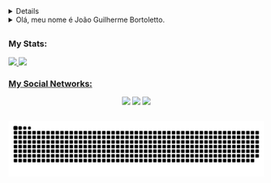 <details>
    <sumarry>Hi, My name is João Guilherme Bortoletto. </summary>
    
    > ✨ I’m interested in technology since I was 7 or 8 years old, when, out of curiosity, I started programming and searching about how modifications (mod) for electronic games were developed. I have been studying this subject since and, currently, I work with analysis and systems development.
    
    - 🔭 I’m currently working with web development.
    - 🌱 Seeking knowledge daily
</details>

<details>
    <summary>Olá, meu nome é João Guilherme Bortoletto.</summary>
    
    > ✨ Desde os 7/8 anos me descobri na tecnologia, principalmente no computador e internet. Comecei no mundo da programação desde essa época, quando por curiosidade, realizei diversas pesquisas para descobrir como era desenvolvido as modificações (Mod) em jogos eletrônicos. Desde então, continuei estudando e hoje atuo na área de análise e desenvolvimento de sistemas.

    - 🔭 Atualmente trabalho com desenvolvimento WEB.
    - 🌱 Buscando conhecimento diariamente.
</details>

##

### My Stats: 

<div>
    <a href="https://github.com/bortolettojoaog">  
    <img height="180em" src="https://github-readme-stats.vercel.app/api?username=bortolettojoaog&show_icons=true&theme=dark&include_all_commits=true&count_private=true" />
    <img height="180em" src="https://github-readme-stats.vercel.app/api/top-langs/?username=bortolettojoaog&layout=compact&langs_count=16&theme=dark" />
</div>    
    
### My Social Networks:
    
<div align="center">
    <a href="https://www.instagram.com/bortoletto.joaog/" target="_blank"><img src="https://img.shields.io/badge/-Instagram-%23E4405F?style=for-the-badge&logo=instagram&logoColor=white" target="_blank" /></a>
    <a href="https://g.dev/bortolettojoaog" target="_blank"><img src="https://img.shields.io/badge/GDev-1877F2?style=for-the-badge&logo=gmail&logoColor=white" target="_blank" /></a>
    <a href="https://www.linkedin.com/in/bortolettojoaog/" target="_blank"><img src="https://img.shields.io/badge/LinkedIn-0077B5?style=for-the-badge&logo=linkedin&logoColor=white" target="_blank" /></a>
</div>
    
##   
    
![Snake animation](https://github.com/bortolettojoaog/bortolettojoaog/blob/output/github-contribution-grid-snake.svg)
